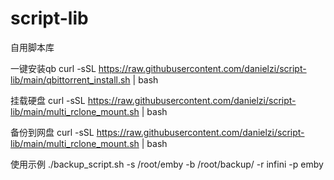 # script-lib
自用脚本库

一键安装qb
curl -sSL https://raw.githubusercontent.com/danielzi/script-lib/main/qbittorrent_install.sh | bash



挂载硬盘
curl -sSL https://raw.githubusercontent.com/danielzi/script-lib/main/multi_rclone_mount.sh | bash


备份到网盘 
curl -sSL https://raw.githubusercontent.com/danielzi/script-lib/main/multi_rclone_mount.sh | bash

使用示例
./backup_script.sh -s /root/emby -b /root/backup/ -r infini -p emby
